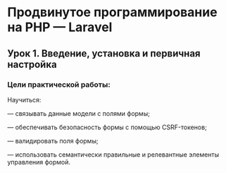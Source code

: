 # Продвинутое программирование на PHP — Laravel

## Урок 1. Введение, установка и первичная настройка

### Цели практической работы:

Научиться:

— связывать данные модели с полями формы;

— обеспечивать безопасность формы с помощью CSRF-токенов;

— валидировать поля формы;

— использовать семантически правильные и релевантные элементы управления формой.
